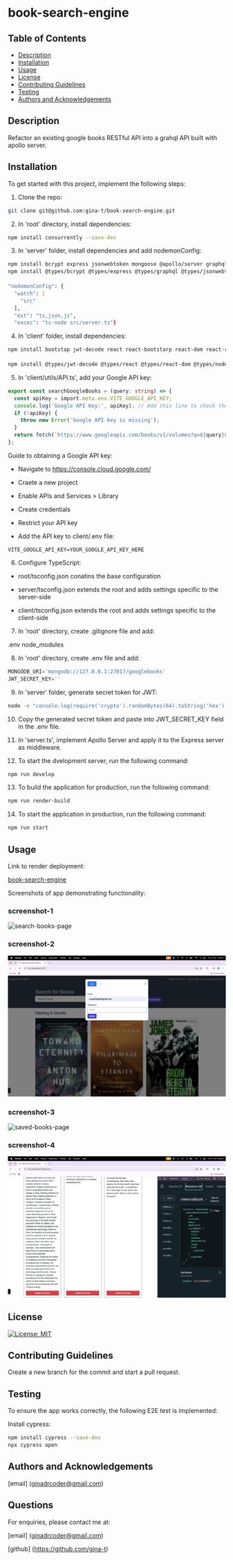 # book-search-engine

## Table of Contents

- [Description](#description)
- [Installation](#installation)
- [Usage](#usage)
- [License](#license)
- [Contributing Guidelines](#contributing-guidelines)
- [Testing](#testing)
- [Authors and Acknowledgements](#authors-and-acknowledgements)


## Description

Refactor an existing google books RESTful API into a grahql API built with apollo server.

## Installation

To get started with this project, implement the following steps:

1. Clone the repo:

```zsh
git clone git@github.com:gina-t/book-search-engine.git

```
2. In 'root' directory, install dependencies:

```zsh
npm install consurrently --save-dev
```

3. In 'server' folder, install dependencies and add nodemonConfig:

```zsh
npm install bcrypt express jsonwebtoken mongoose @apollo/server graphql graphql-tools jwt-decode cors dotenv
npm install @types/bcrypt @types/express @types/graphql @types/jsonwebtoken @types/node @types/jwt-decode @types/dotenv nodemon typescript ts-node --save-dev

"nodemonConfig": {
  "watch": [
    "src"
  ],
  "ext": "ts,json,js",
  "excec": "ts-node src/server.ts"}
```
4. In 'client' folder, install dependencies:

```zsh 
npm install bootstap jwt-decode react react-bootstarp react-dom react-router-dom @apollo/client graphql

npm install @types/jwt-decode @types/react @types/react-dom @types/node eslint vite --save-dev
```

5. In 'client/utils/API.ts', add your Google API key:

```typescript
export const searchGoogleBooks = (query: string) => {
  const apiKey = import.meta.env.VITE_GOOGLE_API_KEY;
  console.log('Google API Key:', apiKey); // Add this line to check the API key
  if (!apiKey) {
    throw new Error('Google API key is missing');
  }
  return fetch(`https://www.googleapis.com/books/v1/volumes?q=${query}&key=${apiKey}`);
};
```
Guide to obtaining a Google API key:

- Navigate to https://console.cloud.google.com/

- Craete a new project

- Enable APIs and Services > Library

- Create credentials

- Restrict your API key

- Add the API key to client/.env file:

```
VITE_GOOGLE_API_KEY=YOUR_GOOGLE_API_KEY_HERE
```

6. Configure TypeScript:

- root/tsconfig.json conatins the base configuration

- server/tsconfig.json extends the root and adds settings specific to the server-side

- client/tsconfig.json extends the root and adds settings specific to the client-side

7. In 'root' directory, create .gitignore file and add:

.env
node_modules

8. In 'root' directory, create .env file and add:

```javascript
MONGODB_URI='mongodb://127.0.0.1:27017/googlebooks'
JWT_SECRET_KEY=''

```
9. In 'server' folder, generate secret token for JWT:

```zsh
node -e "console.log(require('crypto').randomBytes(64).toString('hex'))"
```

10. Copy the generated secret token and paste into JWT_SECRET_KEY field in the .env file.

11. In 'server.ts', implement Apollo Server and apply it to the Express server as middleware.

12. To start the dvelopment server, run the following command:

```zsh
npm run develop
```

13. To build the application for production, run the following command:

```zsh
npm run render-build
```
14. To start the application in production, run the following command:

```zsh
npm run start
```

## Usage

Link to render deployment:

[book-search-engine](https://book-search-engine.onrender.com/)

Screenshots of app demonstrating functionality:

### screenshot-1

![search-books-page](./client/src/assets/screenshot-1.png)

### screenshot-2

![login-signup-toggle](./client/src/assets/screenshot-2.png)

### screenshot-3

![saved-books-page](./client/src/assets/screenshot-3.png)

### screenshot-4

![removeBook-mutation](./client/src/assets/screenshot-4.png)


## License

[![License: MIT](https://img.shields.io/badge/License-MIT-yellow.svg)](https://opensource.org/licenses/MIT)

## Contributing Guidelines

Create a new branch for the commit and start a pull request.

## Testing

To ensure the app works correctly, the following E2E test is implemented:

Install cypress:

```zsh
npm install cypress --save-dev
npx cypress open
```

## Authors and Acknowledgements

[email] (ginadrcoder@gmail.com)

## Questions

For enquiries, please contact me at:

[email] (ginadrcoder@gmail.com)

[github] (https://github.com/gina-t)

